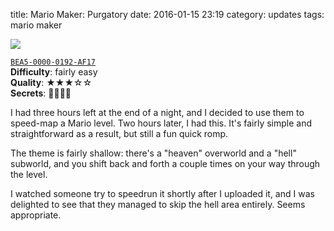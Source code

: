title: Mario Maker: Purgatory
date: 2016-01-15 23:19
category: updates
tags: mario maker

<div class="prose-full-illustration">
<img src="/dev/media/mario-maker/purgatory.jpg">
</div>

[`BEA5-0000-0192-AF17`](https://supermariomakerbookmark.nintendo.net/courses/BEA5-0000-0192-AF17)  
**Difficulty**: fairly easy  
**Quality**: ★★★☆☆  
**Secrets**: 🍄🍄🍄🍄

I had three hours left at the end of a night, and I decided to use them to speed-map a Mario level.  Two hours later, I had this.  It's fairly simple and straightforward as a result, but still a fun quick romp.

The theme is fairly shallow: there's a "heaven" overworld and a "hell" subworld, and you shift back and forth a couple times on your way through the level.

I watched someone try to speedrun it shortly after I uploaded it, and I was delighted to see that they managed to skip the hell area entirely.  Seems appropriate.
